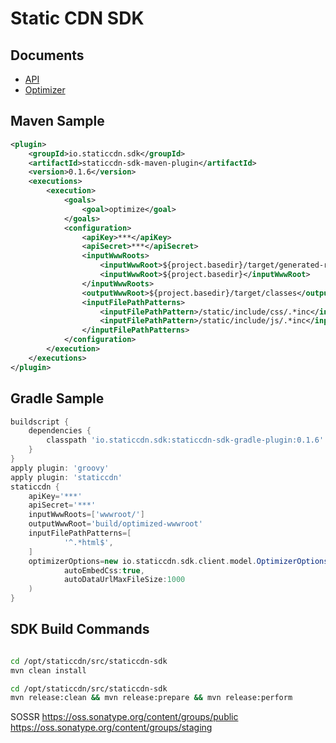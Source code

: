 Static CDN SDK
==============



Documents
------------------
* [API](https://github.com/mrduguo/staticcdn-sdk/blob/master/docs/API.md)
* [Optimizer](https://github.com/mrduguo/staticcdn-sdk/blob/master/docs/Optimizer.md)


Maven Sample
------------------

```xml
<plugin>
    <groupId>io.staticcdn.sdk</groupId>
    <artifactId>staticcdn-sdk-maven-plugin</artifactId>
    <version>0.1.6</version>
    <executions>
        <execution>
            <goals>
                <goal>optimize</goal>
            </goals>
            <configuration>
                <apiKey>***</apiKey>
                <apiSecret>***</apiSecret>
                <inputWwwRoots>
                    <inputWwwRoot>${project.basedir}/target/generated-resource</inputWwwRoot>
                    <inputWwwRoot>${project.basedir}</inputWwwRoot>
                </inputWwwRoots>
                <outputWwwRoot>${project.basedir}/target/classes</outputWwwRoot>
                <inputFilePathPatterns>
                    <inputFilePathPattern>/static/include/css/.*inc</inputFilePathPattern>
                    <inputFilePathPattern>/static/include/js/.*inc</inputFilePathPattern>
                </inputFilePathPatterns>
            </configuration>
        </execution>
    </executions>
</plugin>
```


Gradle Sample
------------------

```Groovy
buildscript {
    dependencies {
        classpath 'io.staticcdn.sdk:staticcdn-sdk-gradle-plugin:0.1.6'
    }
}
apply plugin: 'groovy'
apply plugin: 'staticcdn'
staticcdn {
    apiKey='***'
    apiSecret='***'
    inputWwwRoots=['wwwroot/']
    outputWwwRoot='build/optimized-wwwroot'
    inputFilePathPatterns=[
            '^.*html$',
    ]
    optimizerOptions=new io.staticcdn.sdk.client.model.OptimizerOptions(
            autoEmbedCss:true,
            autoDataUrlMaxFileSize:1000
    )
}
```

SDK Build Commands
------------------

```sh

cd /opt/staticcdn/src/staticcdn-sdk
mvn clean install

cd /opt/staticcdn/src/staticcdn-sdk
mvn release:clean && mvn release:prepare && mvn release:perform

```

SOSSR
https://oss.sonatype.org/content/groups/public
https://oss.sonatype.org/content/groups/staging
